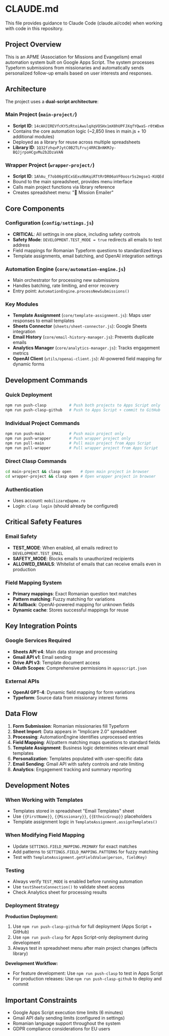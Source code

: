 # CLAUDE.md

This file provides guidance to Claude Code (claude.ai/code) when working with code in this repository.

## Project Overview

This is an APME (Association for Missions and Evangelism) email automation system built on Google Apps Script. The system processes Typeform submissions from missionaries and automatically sends personalized follow-up emails based on user interests and responses.

## Architecture

The project uses a **dual-script architecture**:

### Main Project (`main-project/`)
- **Script ID**: `14cAHJIREVfcKY5zRtoiAwulqXqVOSHx1mX0hUPFJXqfYQwaS-r0tWDxm`
- Contains the core automation logic (~2,850 lines in main.js + 10 additional modules)
- Deployed as a library for reuse across multiple spreadsheets
- **Library ID**: `1Q32fzhqvPJytC0B2TLFruj4RRCBnNKMJy-BQJjrpoHCgvMu2b2DzaVAN`

### Wrapper Project (`wrapper-project/`)
- **Script ID**: `1AhAu_f7ob86gVECxGExu9bKqiRTtRrDR06aVF0oosr5s2mgse1-KUQEd`
- Bound to the main spreadsheet, provides menu interface
- Calls main project functions via library reference
- Creates spreadsheet menu: "🎯 Mission Emailer"

## Core Components

### Configuration (`config/settings.js`)
- **CRITICAL**: All settings in one place, including safety controls
- **Safety Mode**: `DEVELOPMENT.TEST_MODE = true` redirects all emails to test address
- Field mappings for Romanian Typeform questions to standardized keys
- Template assignments, email batching, and OpenAI integration settings

### Automation Engine (`core/automation-engine.js`)
- Main orchestrator for processing new submissions
- Handles batching, rate limiting, and error recovery
- Entry point: `AutomationEngine.processNewSubmissions()`

### Key Modules
- **Template Assignment** (`core/template-assignment.js`): Maps user responses to email templates
- **Sheets Connector** (`sheets/sheet-connector.js`): Google Sheets integration
- **Email History** (`core/email-history-manager.js`): Prevents duplicate emails
- **Analytics Manager** (`core/analytics-manager.js`): Tracks engagement metrics
- **OpenAI Client** (`utils/openai-client.js`): AI-powered field mapping for dynamic forms

## Development Commands

### Quick Deployment
```bash
npm run push-clasp          # Push both projects to Apps Script only
npm run push-clasp-github   # Push to Apps Script + commit to GitHub
```

### Individual Project Commands
```bash
npm run push-main           # Push main project only
npm run push-wrapper        # Push wrapper project only
npm run pull-main           # Pull main project from Apps Script
npm run pull-wrapper        # Pull wrapper project from Apps Script
```

### Direct Clasp Commands
```bash
cd main-project && clasp open    # Open main project in browser
cd wrapper-project && clasp open # Open wrapper project in browser
```

### Authentication
- Uses account: `mobilizare@apme.ro`
- Login: `clasp login` (should already be configured)

## Critical Safety Features

### Email Safety
- **TEST_MODE**: When enabled, all emails redirect to `DEVELOPMENT.TEST_EMAIL`
- **SAFETY_MODE**: Blocks emails to unauthorized recipients
- **ALLOWED_EMAILS**: Whitelist of emails that can receive emails even in production

### Field Mapping System
- **Primary mappings**: Exact Romanian question text matches
- **Pattern matching**: Fuzzy matching for variations
- **AI fallback**: OpenAI-powered mapping for unknown fields
- **Dynamic cache**: Stores successful mappings for reuse

## Key Integration Points

### Google Services Required
- **Sheets API v4**: Main data storage and processing
- **Gmail API v1**: Email sending
- **Drive API v3**: Template document access
- **OAuth Scopes**: Comprehensive permissions in `appsscript.json`

### External APIs
- **OpenAI GPT-4**: Dynamic field mapping for form variations
- **Typeform**: Source data from missionary interest forms

## Data Flow

1. **Form Submission**: Romanian missionaries fill Typeform
2. **Sheet Import**: Data appears in "Implicare 2.0" spreadsheet
3. **Processing**: AutomationEngine identifies unprocessed entries
4. **Field Mapping**: AI/pattern matching maps questions to standard fields
5. **Template Assignment**: Business logic determines relevant email templates
6. **Personalization**: Templates populated with user-specific data
7. **Email Sending**: Gmail API with safety controls and rate limiting
8. **Analytics**: Engagement tracking and summary reporting

## Development Notes

### When Working with Templates
- Templates stored in spreadsheet "Email Templates" sheet
- Use `{{FirstName}}`, `{{Missionary}}`, `{{EthnicGroup}}` placeholders
- Template assignment logic in `TemplateAssignment.assignTemplates()`

### When Modifying Field Mapping
- Update `SETTINGS.FIELD_MAPPING.PRIMARY` for exact matches
- Add patterns to `SETTINGS.FIELD_MAPPING.PATTERNS` for fuzzy matching
- Test with `TemplateAssignment.getFieldValue(person, fieldKey)`

### Testing
- Always verify `TEST_MODE` is enabled before running automation
- Use `testSheetsConnection()` to validate sheet access
- Check Analytics sheet for processing results

### Deployment Strategy
**Production Deployment:**
1. Use `npm run push-clasp-github` for full deployment (Apps Script + GitHub)
2. Use `npm run push-clasp` for Apps Script-only deployment during development
3. Always test in spreadsheet menu after main project changes (affects library)

**Development Workflow:**
- For feature development: Use `npm run push-clasp` to test in Apps Script
- For production releases: Use `npm run push-clasp-github` to deploy and commit

## Important Constraints
- Google Apps Script execution time limits (6 minutes)
- Gmail API daily sending limits (configured in settings)
- Romanian language support throughout the system
- GDPR compliance considerations for EU users